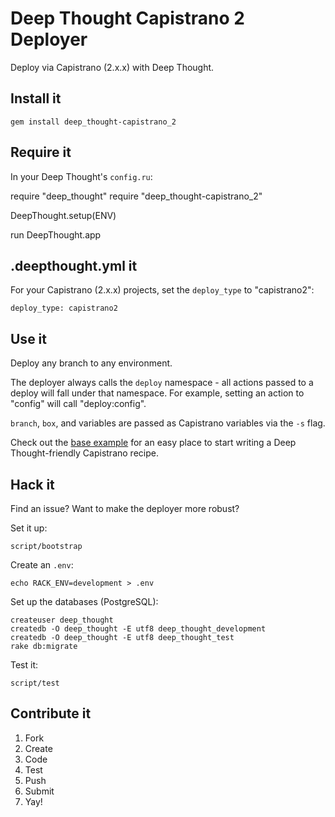 # Deep Thought Capistrano 2 Deployer

Deploy via Capistrano (2.x.x) with Deep Thought.

## Install it

    gem install deep_thought-capistrano_2

## Require it

In your Deep Thought's `config.ru`:

   require "deep_thought"
   require "deep_thought-capistrano_2"

   DeepThought.setup(ENV)

   run DeepThought.app

## .deepthought.yml it

For your Capistrano (2.x.x) projects, set the `deploy_type` to "capistrano2":

    deploy_type: capistrano2

## Use it

Deploy any branch to any environment.

The deployer always calls the `deploy` namespace - all actions passed to a deploy will fall under that namespace. For example, setting an action to "config" will call "deploy:config".

`branch`, `box`, and variables are passed as Capistrano variables via the `-s` flag.

Check out the [base example](https://github.com/redhotvengeance/deep_thought-capistrano_2/tree/master/examples/base) for an easy place to start writing a Deep Thought-friendly Capistrano recipe.

## Hack it

Find an issue? Want to make the deployer more robust?

Set it up:

    script/bootstrap

Create an `.env`:

    echo RACK_ENV=development > .env

Set up the databases (PostgreSQL):

    createuser deep_thought
    createdb -O deep_thought -E utf8 deep_thought_development
    createdb -O deep_thought -E utf8 deep_thought_test
    rake db:migrate

Test it:

    script/test

## Contribute it

1. Fork
2. Create
3. Code
4. Test
5. Push
6. Submit
7. Yay!
